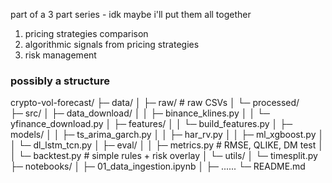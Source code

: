 part of a 3 part series - idk maybe i'll put them all together
1. pricing strategies comparison
2. algorithmic signals from pricing strategies
3. risk management


### possibly a structure
crypto-vol-forecast/
├─ data/
│  ├─ raw/               # raw CSVs
│  └─ processed/         
├─ src/
│  ├─ data_download/
│  │  ├─ binance_klines.py
│  │  └─ yfinance_download.py
│  ├─ features/
│  │  └─ build_features.py
│  ├─ models/
│  │  ├─ ts_arima_garch.py
│  │  ├─ har_rv.py
│  │  ├─ ml_xgboost.py
│  │  └─ dl_lstm_tcn.py
│  ├─ eval/
│  │  ├─ metrics.py      # RMSE, QLIKE, DM test
│  │  └─ backtest.py     # simple rules + risk overlay
│  └─ utils/
│     └─ timesplit.py
├─ notebooks/
│  ├─ 01_data_ingestion.ipynb
│  ├─ ......
└─ README.md